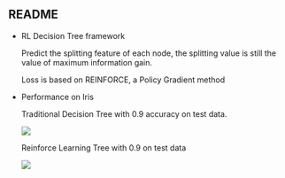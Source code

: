## README

* RL Decision Tree framework

  Predict the splitting feature of each node, the splitting value is still the value of maximum information gain.

  Loss is based on REINFORCE, a Policy Gradient method

* Performance on Iris

  Traditional Decision Tree with 0.9 accuracy on test data.

  ![](E:\summer_research\RLtree\RLtree\tree_images\normal_iris.png)

  

  Reinforce Learning Tree with 0.9 on test data

  ![](E:\summer_research\RLtree\RLtree\tree_images\iris_99.png)